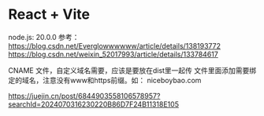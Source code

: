 # React + Vite

node.js: 20.0.0
参考：
https://blog.csdn.net/Everglowwwwww/article/details/138193772
https://blog.csdn.net/weixin_52017993/article/details/133784617

CNAME 文件，自定义域名需要，应该是要放在dist里一起传
文件里面添加需要绑定的域名，注意没有www和https前缀。如： niceboybao.com

https://juejin.cn/post/6844903558106578957?searchId=2024070316230220B86D7F24B11318E105